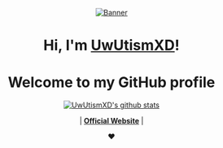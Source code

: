 <p align="center">
  <a href="https://uwutismxd.uk/"><img src="https://uwutismxd.uk/image/zerotwo.gif" alt="Banner"></a>
</p>

<h1 align="center">Hi, I'm <a href="Https://uwutismxd.cloud">UwUtismXD</a>!</h1>
<h1 align="center">Welcome to my GitHub profile</h1>

<p align="center">
  <a href="https://github.com/uwutismxd"><img src="https://github-readme-stats.vercel.app/api?username=uwutismxd&hide_border=true&show_icons=true" alt="UwUtismXD's github stats"></a>
</p>

<p align="center">
  | <strong><a href="https://uwutismxd.uk">Official Website</a></strong> |

</p>

<p align="center">❤</p>
